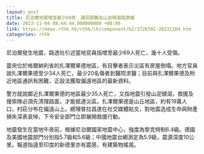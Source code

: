 ```yaml
---
layout: post
title: 尼泊爾地震增至最少69死　通訊困難及山泥傾瀉阻救援
date: 2023-11-04 08:44:44.000000000 +08:00
link: https://news.rthk.hk/rthk/ch/component/k2/1726392-20231104.htm
categories: rthk
---
```


尼泊爾發生地震，路透社引述當地官員指增至最少69人死亡，幾十人受傷。

震央位於格爾納利省的扎澤爾果德地區，有目擊者表示災區有房屋倒塌。地方官員說扎澤爾果德至少34人死亡，最少20名傷者到醫院求醫；目前與扎澤爾果德及附近地區通訊有困難，正設法獲取偏遠地區的最新資料。

警方就說鄰近扎澤爾果德的地區最少35人死亡，又指地震引發山泥傾瀉，救援及搜索隊必須先清理路面，才能抵達災區。扎澤爾果德是山丘地區，約有19萬人口，村莊分布在偏遠山上。總理普拉昌達在社交媒體貼文，對地震造成生命與財產損失深表哀悼，下令安全部門立即展開救援行動。

地震發生在當地午夜前，根據尼泊爾國家地震中心，強度為黎克特制6.4級。德國及美國地震部門分別指5.7級和5.6級；中國地震台網測定為5.9級，震源深度10公里。報道指遠至印度的新德里亦有震感，有建築物搖晃。
